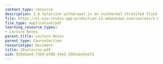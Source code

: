 ```yaml
---
content_type: resource
description: 2.8 Selective withdrawal in an isothermal stratifed fluid
file: https://ol-ocw-studio-app-production.s3.amazonaws.com/courses/1-63-advanced-fluid-dynamics-of-the-environment-fall-2002/820abaedf3b9bfd834e23363abe5ee73_28seleciso.pdf
file_type: application/pdf
learning_resource_types:
- Lecture Notes
parent_title: Lecture Notes
parent_type: CourseSection
resourcetype: Document
title: 28seleciso.pdf
uid: 820abaed-f3b9-bfd8-34e2-3363abe5ee73
---
```

